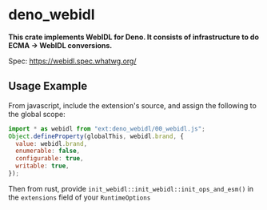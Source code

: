 # deno_webidl

**This crate implements WebIDL for Deno. It consists of infrastructure to do
ECMA -> WebIDL conversions.**

Spec: https://webidl.spec.whatwg.org/

## Usage Example

From javascript, include the extension's source, and assign the following to the
global scope:

```javascript
import * as webidl from "ext:deno_webidl/00_webidl.js";
Object.defineProperty(globalThis, webidl.brand, {
  value: webidl.brand,
  enumerable: false,
  configurable: true,
  writable: true,
});
```

Then from rust, provide `init_webidl::init_webidl::init_ops_and_esm()` in the
`extensions` field of your `RuntimeOptions`
